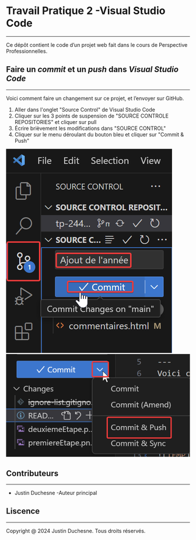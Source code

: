 # Travail Pratique 2 -Visual Studio Code
---
Ce dépôt contient le code d’un projet web fait dans le cours de Perspective Professionnelles.
## Faire un *commit* et un *push* dans *Visual Studio Code*
---
Voici comment faire un changement sur ce projet, et l’envoyer sur GitHub.
1. Aller dans l'onglet "Source Control" de Visual Studio Code
2. Cliquer sur les 3 points de suspension de "SOURCE CONTROLE REPOSITORIES" et cliquer sur pull
3. Écrire brièvement les modifications dans "SOURCE CONTROL"
4. Cliquer sur le menu déroulant du bouton bleu et cliquer sur "Commit & Push"

![Étape 1,2,3](.docs/premiereEtape.png "Étape 1,2,3")
![Étape 4](.docs/deuxiemeEtape.png "Étape 4")
## Contributeurs
---
- Justin Duchesne -Auteur principal
## Liscence
---
Copyright @ 2024 Justin Duchesne. Tous droits réservés.

